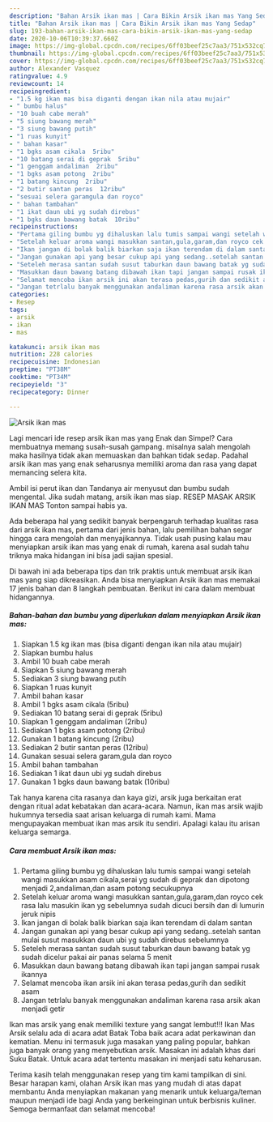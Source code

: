 ```yaml
---
description: "Bahan Arsik ikan mas | Cara Bikin Arsik ikan mas Yang Sedap"
title: "Bahan Arsik ikan mas | Cara Bikin Arsik ikan mas Yang Sedap"
slug: 193-bahan-arsik-ikan-mas-cara-bikin-arsik-ikan-mas-yang-sedap
date: 2020-10-06T10:39:37.660Z
image: https://img-global.cpcdn.com/recipes/6ff03beef25c7aa3/751x532cq70/arsik-ikan-mas-foto-resep-utama.jpg
thumbnail: https://img-global.cpcdn.com/recipes/6ff03beef25c7aa3/751x532cq70/arsik-ikan-mas-foto-resep-utama.jpg
cover: https://img-global.cpcdn.com/recipes/6ff03beef25c7aa3/751x532cq70/arsik-ikan-mas-foto-resep-utama.jpg
author: Alexander Vasquez
ratingvalue: 4.9
reviewcount: 14
recipeingredient:
- "1.5 kg ikan mas bisa diganti dengan ikan nila atau mujair"
- " bumbu halus"
- "10 buah cabe merah"
- "5 siung bawang merah"
- "3 siung bawang putih"
- "1 ruas kunyit"
- " bahan kasar"
- "1 bgks asam cikala  5ribu"
- "10 batang serai di geprak  5ribu"
- "1 genggam andaliman  2ribu"
- "1 bgks asam potong  2ribu"
- "1 batang kincung  2ribu"
- "2 butir santan peras  12ribu"
- "sesuai selera garamgula dan royco"
- " bahan tambahan"
- "1 ikat daun ubi yg sudah direbus"
- "1 bgks daun bawang batak  10ribu"
recipeinstructions:
- "Pertama giling bumbu yg dihaluskan lalu tumis sampai wangi setelah wangi masukkan asam cikala,serai yg sudah di geprak dan dipotong menjadi 2,andaliman,dan asam potong secukupnya"
- "Setelah keluar aroma wangi masukkan santan,gula,garam,dan royco cek rasa lalu masukin ikan yg sebelumnya sudah dicuci bersih dan di lumurin jeruk nipis"
- "Ikan jangan di bolak balik biarkan saja ikan terendam di dalam santan"
- "Jangan gunakan api yang besar cukup api yang sedang..setelah santan mulai susut masukkan daun ubi yg sudah direbus sebelumnya"
- "Seteleh merasa santan sudah susut taburkan daun bawang batak yg sudah dicelur pakai air panas selama 5 menit"
- "Masukkan daun bawang batang dibawah ikan tapi jangan sampai rusak ikannya"
- "Selamat mencoba ikan arsik ini akan terasa pedas,gurih dan sedikit asam"
- "Jangan tetrlalu banyak menggunakan andaliman karena rasa arsik akan menjadi getir"
categories:
- Resep
tags:
- arsik
- ikan
- mas

katakunci: arsik ikan mas 
nutrition: 228 calories
recipecuisine: Indonesian
preptime: "PT38M"
cooktime: "PT34M"
recipeyield: "3"
recipecategory: Dinner

---
```



![Arsik ikan mas](https://img-global.cpcdn.com/recipes/6ff03beef25c7aa3/751x532cq70/arsik-ikan-mas-foto-resep-utama.jpg)

Lagi mencari ide resep arsik ikan mas yang Enak dan Simpel? Cara membuatnya memang susah-susah gampang. misalnya salah mengolah maka hasilnya tidak akan memuaskan dan bahkan tidak sedap. Padahal arsik ikan mas yang enak seharusnya memiliki aroma dan rasa yang dapat memancing selera kita.

Ambil isi perut ikan dan Tandanya air menyusut dan bumbu sudah mengental. Jika sudah matang, arsik ikan mas siap. RESEP MASAK ARSIK IKAN MAS Tonton sampai habis ya.

Ada beberapa hal yang sedikit banyak berpengaruh terhadap kualitas rasa dari arsik ikan mas, pertama dari jenis bahan, lalu pemilihan bahan segar hingga cara mengolah dan menyajikannya. Tidak usah pusing kalau mau menyiapkan arsik ikan mas yang enak di rumah, karena asal sudah tahu triknya maka hidangan ini bisa jadi sajian spesial.


Di bawah ini ada beberapa tips dan trik praktis untuk membuat arsik ikan mas yang siap dikreasikan. Anda bisa menyiapkan Arsik ikan mas memakai 17 jenis bahan dan 8 langkah pembuatan. Berikut ini cara dalam membuat hidangannya.

<!--inarticleads1-->

##### Bahan-bahan dan bumbu yang diperlukan dalam menyiapkan Arsik ikan mas:

1. Siapkan 1.5 kg ikan mas (bisa diganti dengan ikan nila atau mujair)
1. Siapkan  bumbu halus
1. Ambil 10 buah cabe merah
1. Siapkan 5 siung bawang merah
1. Sediakan 3 siung bawang putih
1. Siapkan 1 ruas kunyit
1. Ambil  bahan kasar
1. Ambil 1 bgks asam cikala  (5ribu)
1. Sediakan 10 batang serai di geprak  (5ribu)
1. Siapkan 1 genggam andaliman  (2ribu)
1. Sediakan 1 bgks asam potong  (2ribu)
1. Gunakan 1 batang kincung  (2ribu)
1. Sediakan 2 butir santan peras  (12ribu)
1. Gunakan sesuai selera garam,gula dan royco
1. Ambil  bahan tambahan
1. Sediakan 1 ikat daun ubi yg sudah direbus
1. Gunakan 1 bgks daun bawang batak  (10ribu)


Tak hanya karena cita rasanya dan kaya gizi, arsik juga berkaitan erat dengan ritual adat kebatakan dan acara-acara. Namun, ikan mas arsik wajib hukumnya tersedia saat arisan keluarga di rumah kami. Mama mengupayakan membuat ikan mas arsik itu sendiri. Apalagi kalau itu arisan keluarga semarga. 

<!--inarticleads2-->

##### Cara membuat Arsik ikan mas:

1. Pertama giling bumbu yg dihaluskan lalu tumis sampai wangi setelah wangi masukkan asam cikala,serai yg sudah di geprak dan dipotong menjadi 2,andaliman,dan asam potong secukupnya
1. Setelah keluar aroma wangi masukkan santan,gula,garam,dan royco cek rasa lalu masukin ikan yg sebelumnya sudah dicuci bersih dan di lumurin jeruk nipis
1. Ikan jangan di bolak balik biarkan saja ikan terendam di dalam santan
1. Jangan gunakan api yang besar cukup api yang sedang..setelah santan mulai susut masukkan daun ubi yg sudah direbus sebelumnya
1. Seteleh merasa santan sudah susut taburkan daun bawang batak yg sudah dicelur pakai air panas selama 5 menit
1. Masukkan daun bawang batang dibawah ikan tapi jangan sampai rusak ikannya
1. Selamat mencoba ikan arsik ini akan terasa pedas,gurih dan sedikit asam
1. Jangan tetrlalu banyak menggunakan andaliman karena rasa arsik akan menjadi getir


Ikan mas arsik yang enak memiliki texture yang sangat lembut!!! Ikan Mas Arsik selalu ada di acara adat Batak Toba baik acara adat perkawinan dan kematian. Menu ini termasuk juga masakan yang paling popular, bahkan juga banyak orang yang menyebutkan arsik. Masakan ini adalah khas dari Suku Batak. Untuk acara adat tertentu masakan ini menjadi satu keharusan. 

Terima kasih telah menggunakan resep yang tim kami tampilkan di sini. Besar harapan kami, olahan Arsik ikan mas yang mudah di atas dapat membantu Anda menyiapkan makanan yang menarik untuk keluarga/teman maupun menjadi ide bagi Anda yang berkeinginan untuk berbisnis kuliner. Semoga bermanfaat dan selamat mencoba!
